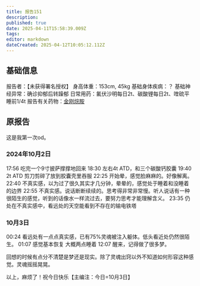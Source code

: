 ```yaml
---
title: 报告151
description: 
published: true
date: 2025-04-11T15:58:39.009Z
tags: 
editor: markdown
dateCreated: 2025-04-12T10:05:12.112Z
---
```


## 基础信息
报告者：【未获得署名授权】
身高体重：153cm, 45kg
基础身体疾病：？
基础神经异常：确诊抑郁后转躁郁
日常用药：氟伏沙明每日2t、碳酸锂每日2t、喹硫平睡前1/4t 
报告有关药物：[金刚烷胺](/drug/ATD)

## 原报告
这是我第一次od。
### 2024年10月2日
17:56 吃完一个9寸披萨撑撑地回来
18:30 左右4t ATD，和三个碳酸钙胶囊
19:40 2t ATD 剪刀剪碎了放到胶囊壳里吞服
22:25 开始晕，感觉脸麻麻的。好像解离。
22:40 不真实感，以为过了很久其实才几分钟，晕晕的，感觉处于睡着和没睡着的边界
22:55 不真实感。说话断断续续的。思考得非常非常慢。听人说话有一种很陌生的感觉，听到的话像水一样流过去，要努力思考才能理解含义。
23:35 仍处在不真实感中，看远处的天空能看到不存在的输电铁塔
### 10月3日
00:24 看远处有一点点真实感，已有75%灵魂被注入躯体。低头看近处仍然很陌生。
01:07 感觉基本恢复
大概两点睡着
12:07 醒来，记得做了很多梦。

回想的时候有点分不清楚是梦还是现实。除了灵魂出窍以外不知道如何形容这种感觉。灵魂摇摇晃晃。

以上，麻烦了！祝今日快乐【主编注：今日=10月3日】
